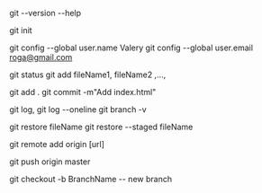 git --version
    --help

git init 

git config --global user.name Valery
git config --global user.email roga@gmail.com

git status
git add fileName1, fileName2 ,..., 

git add .
git commit -m"Add index.html"

git log, git log --oneline
git branch -v


git restore fileName 
git restore --staged fileName


git remote add origin [url]


git push origin master

git checkout -b BranchName -- new branch


